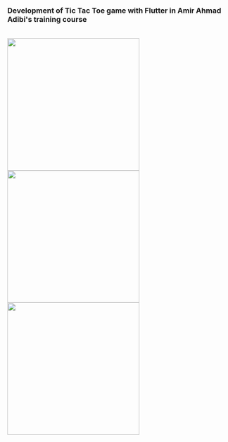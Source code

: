 <h3>Development of Tic Tac Toe game with Flutter in Amir Ahmad Adibi's training course</h3><br>
<img src="https://github.com/BehyKhani/tic_tac_toe/assets/140327665/c421c54e-39e7-4ef1-a88d-edfe18d11aa1" width="300">
<img src="https://github.com/BehyKhani/tic_tac_toe/assets/140327665/78562f93-0034-4c31-a721-f589f0e636b6" width="300">
<img src="https://github.com/BehyKhani/tic_tac_toe/assets/140327665/19613949-e528-4101-a5e9-616f0f6970aa" width="300">
